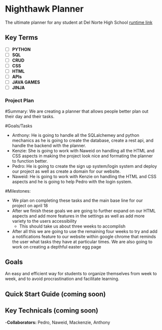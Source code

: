 # Nighthawk Planner
The ultimate planner for any student at Del Norte High School
[runtime link](http://75.6.165.166:5000/)

## Key Terms
- [ ] **PYTHON**
- [ ] **SQL**
- [ ] **CRUD**
- [ ] **CSS** 
- [ ] **HTML**
- [ ] **APIs**
- [ ] **JAVA GAMES**
- [ ] **JINJA**

### Project Plan
#Summary: We are creating a planner that allows people better plan out their day and their tasks.

#Goals/Tasks
- Anthony: He is going to handle all the SQLalchemey and python mechanics as he is going to create the database, create a rest api, and handle the backend with the planner.
- Kenzie: She is going to work with Naweid on handling all the HTML and CSS aspects in making the project look nice and formating the planner to function better.
- Pedro: He is going to create the sign up system/login system and deploy our project as well as create a domain for our website.
- Naweid: He is going to work with Kenzie on handling the HTML and CSS aspects and he is going to help Pedro with the login system.

#Milestones:
- We plan on completing these tasks and the main base line for our project on april 18
- After we finish these goals we are going to further expand on our HTML aspects and add more features in the settings as well as add more variety to the users accessibility
  - This should take us about three weeks to accomplish
- After all this we are going to use the remaining four weeks to try and add a notifications feature to our website within google chrome that reminds the user what tasks they have at particular times. We are also going to work on creating a depthful easter egg page

## Goals
An easy and efficient way for students to organize themselves from week to week, and to avoid procrastination and facilitate learning.

## Quick Start Guide (coming soon)

## Key Technicals (coming soon)

-**Collaborators:** Pedro, Naweid, Mackenzie, Anthony
